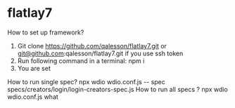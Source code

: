 # flatlay7


How to set up framework?
1. Git clone https://github.com/qalesson/flatlay7.git or git@github.com:qalesson/flatlay7.git if you use ssh token
2. Run following command in a terminal: npm i
3. You are set

How to run single spec?
npx wdio wdio.conf.js -- spec specs/creators/login/login-creators-spec.js
How to run all specs ?
npx wdio wdio.conf.js
what